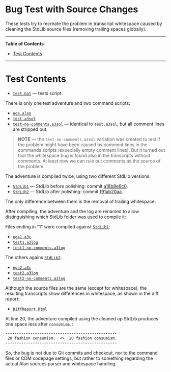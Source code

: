 # Bug Test with Source Changes 

These tests try to recreate the problem in transcript whitespace caused by cleaning the StdLib source files (removing trailing spaces globally).


-----

**Table of Contents**

<!-- MarkdownTOC autolink="true" bracket="round" autoanchor="false" lowercase="only_ascii" uri_encoding="true" levels="1,2,3" -->

- [Test Contents](#test-contents)

<!-- /MarkdownTOC -->

-----

# Test Contents

- [`test.bat`](./test.bat) — tests script.

There is only one test adventure and two command scripts:

- [`ega.alan`](./ega.alan)
- [`test.a3sol`](./test.a3sol)
- [`test-no-comments.a3sol`](./test-no-comments.a3sol) — identical to `test.a3sol`, but all comment lines are stripped out.

> __NOTE__ — the `test-no-comments.a3sol` variation was created to test if the problem might have been caused by comment lines in the commands scripts (expecially empty comment lines). But it turned out that the whitespace bug is found also in the transcripts without comments. At least now we can rule out comments as the source of the problem.

The adventure is compiled twice, using two different StdLib versions:

- [`StdLib1`](./StdLib1) — StdLib before polishing: commit [a18b8e6c0].
- [`StdLib2`](./StdLib2) — StdLib after polishing: commit [f91ab20aa].

The only difference between them is the removal of trailing whitespace.

After compiling, the adventure and the log are renamed to allow distinguishing which StdLib folder was used to compile it:

Files ending in "1" were compiled against [`StdLib1`](./StdLib1):

- [`ega1.a3c`](./ega1.a3c)
- [`test1.a3log`](./test1.a3log)
- [`test1-no-comments.a3log`](./test1-no-comments.a3log)

The others agains [`StdLib2`](./StdLib2):

- [`ega2.a3c`](./ega2.a3c)
- [`test2.a3log`](./test2.a3log)
- [`test2-no-comments.a3log`](./test2-no-comments.a3log)

Although the source files are the same (except for whitespace), the resulting transcripts show differences in whitespace, as shown in the diff report:

- [`DiffReport.html`](./DiffReport.html)

At line 20, the adventure compiled using the cleaned up StdLib produces one space less after `consumism.`:

```diff
-------------------------------------------------
 20 fashion consumism.  <>  20 fashion consumism.
-------------------------------------------------
```

So, the bug is not due to Git commits and checkout, nor to the command files or CDM codepage settings, but rather to something regarding the actual Alan sources parser and whitespace handling.



[a18b8e6c0]: https://github.com/AnssiR66/AlanStdLib/commit/a18b8e6c037587f698799ad239d0741ebd45c70d#diff-895c3fd2f40a1836c077eb632264ae80
[f91ab20aa]: https://github.com/AnssiR66/AlanStdLib/commit/f91ab20aa2208ae1121d72978126510bcf160c7b#diff-895c3fd2f40a1836c077eb632264ae80


<!-----------------------------------------------------------------------------
                               REFERENCE LINKS                                
------------------------------------------------------------------------------>



<!-- EOF -->